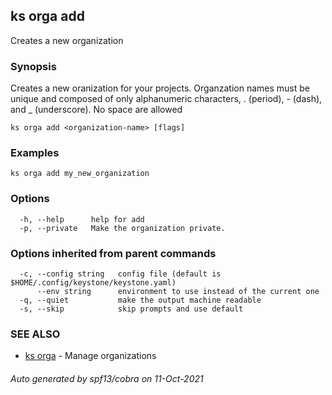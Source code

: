 ## ks orga add

Creates a new organization

### Synopsis

Creates a new oranization for your projects.
Organzation names must be unique and composed of only alphanumeric characters,
. (period), - (dash), and _ (underscore). No space are allowed


```
ks orga add <organization-name> [flags]
```

### Examples

```
ks orga add my_new_organization
```

### Options

```
  -h, --help      help for add
  -p, --private   Make the organization private.
```

### Options inherited from parent commands

```
  -c, --config string   config file (default is $HOME/.config/keystone/keystone.yaml)
      --env string      environment to use instead of the current one
  -q, --quiet           make the output machine readable
  -s, --skip            skip prompts and use default
```

### SEE ALSO

* [ks orga](ks_orga.md)	 - Manage organizations

###### Auto generated by spf13/cobra on 11-Oct-2021
